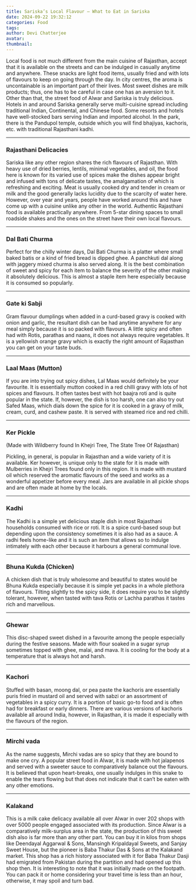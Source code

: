 ```yaml
---
title: Sariska’s Local Flavour – What to Eat in Sariska
date: 2024-09-22 19:32:12
categories: Food
tags:
author: Devi Chatterjee
avatar:
thumbnail:
---
```

Local food is not much different from the main cuisine of Rajasthan, accept that it is available on the streets and can be indulged in casually anytime and anywhere. These snacks are light food items, usually fried and with lots of flavours to keep on going through the day. In city centres, the aroma is uncontainable is an important part of their lives. Most sweet dishes are milk products; thus, one has to be careful in case one has an aversion to it. Other than that, the street food of Alwar and Sariska is truly delicious. Hotels in and around Sariska generally serve multi-cuisine spread including traditional Indian, Continental, and Chinese food. Some resorts and hotels have well-stocked bars serving Indian and imported alcohol. In the park, there is the Pandupol temple, outside which you will find bhajiyas, kachoris, etc. with traditional Rajasthani kadhi.

---

### Rajasthani Delicacies
Sariska like any other region shares the rich flavours of Rajasthan. With heavy use of dried berries, lentils, minimal vegetables, and oil, the food here is known for its varied use of spices make the dishes appear bright and infused with tons of delicate tastes, the amalgamation of which is refreshing and exciting. Meat is usually cooked dry and tender in cream or milk and the good generally lacks lucidity due to the scarcity of water here. However, over year and years, people have worked around this and have come up with a cuisine unlike any other in the world. Authentic Rajasthani food is available practically anywhere. From 5-star dining spaces to small roadside shakes and the ones on the street have their own local flavours.

---

### Dal Bati Churma
Perfect for the chilly winter days, Dal Bati Churma is a platter where small baked batis or a kind of fried bread is dipped ghee. A panchkuti dal along with jaggery mixed churma is also served along. It is the best combination of sweet and spicy for each item to balance the severity of the other making it absolutely delicious. This is almost a staple item here especially because it is consumed so popularly.

---

### Gate ki Sabji
Gram flavour dumplings when added in a curd-based gravy is cooked with onion and garlic, the resultant dish can be had anytime anywhere for any meal simply because it is so packed with flavours. A little spicy and often had with Rotis, parathas and naans, it does not always require vegetables. It is a yellowish orange gravy which is exactly the right amount of Rajasthan you can get on your taste buds.

---

### Laal Maas (Mutton)
If you are into trying out spicy dishes, Lal Maas would definitely be your favourite. It is essentially mutton cooked in a red chilli gravy with lots of hot spices and flavours. It often tastes best with hot baajra roti and is quite popular in the state. If, however, the dish is too harsh, one can also try out Safed Maas, which dials down the spice for it is cooked in a gravy of milk, cream, curd, and cashew paste. It is served with steamed rice and red chilli.

---

### Ker Pickle 
(Made with Wildberry found In Khejri Tree, The State Tree Of Rajasthan)

Pickling, in general, is popular in Rajasthan and a wide variety of it is available. Ker however, is unique only to the state for it is made with Mulberries in Khejri Trees found only in this region. It is made with mustard oil which reserved the aromatic flavours of the seed and works as a wonderful appetizer before every meal. Jars are available in all pickle shops and are often made at home by the locals.

---

### Kadhi
The Kadhi is a simple yet delicious staple dish in most Rajasthani households consumed with rice or roti. It is a spice curd-based soup but depending upon the consistency sometimes it is also had as a sauce. A radhi feels home-like and it is such an item that allows so to indulge intimately with each other because it harbours a general communal love.

---

### Bhuna Kukda (Chicken)
A chicken dish that is truly wholesome and beautiful to states would be Bhuna Kukda especially because it is simple yet packs in a whole plethora of flavours. Tilting slightly to the spicy side, it does require you to be slightly tolerant, however, when tasted with tava Rotis or Lachha parathas it tastes rich and marvellous.

---

### Ghewar
This disc-shaped sweet dished in a favourite among the people especially during the festive seasons. Made with flour soaked in a sugar syrup sometimes topped with ghee, malai, and mava. It is cooling for the body at a temperature that is always hot and harsh.
 
 ---

### Kachori
Stuffed with basan, moong dal, or pea paste the kachoris are essentially puris fried in mustard oil and served with sabzi or an assortment of vegetables in a spicy curry. It is a portion of basic go-to food and is often had for breakfast or early dinners. There are various versions of kachoris available all around India, however, in Rajasthan, it is made it especially with the flavours of the region.

---

### Mirchi vada
As the name suggests, Mirchi vadas are so spicy that they are bound to make one cry. A popular street food in Alwar, it is made with hot jalapenos and served with a sweeter sauce to comparatively balance out the flavours. It is believed that upon heart-breaks, one usually indulges in this snake to enable the tears flowing but that does not indicate that it can’t be eaten with any other emotions. 
 
 ---
 
### Kalakand
This is a milk cake delicacy available all over Alwar in over 202 shops with over 5000 people engaged associated with its production. Since Alwar is a comparatively milk-surplus area in the state, the production of this sweet dish also is far more than any other part. You can buy it in kilos from shops like Deendayal Aggarwal & Sons, Mansingh Kripaldayal Sweets, and Sanjay Sweet House, but the pioneer is Baba Thakur Das & Sons at the Kalakand market. This shop has a rich history associated with it for Baba Thakur Dasji had emigrated from Pakistan during the partition and had opened up this shop then. It is interesting to note that it was initially made on the footpath. You can pack it or home considering your travel time is less than an hour, otherwise, it may spoil and turn bad.